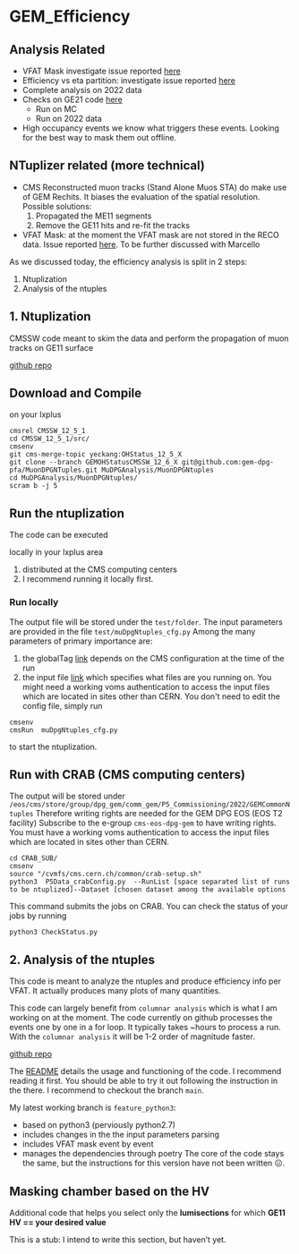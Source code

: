 # GEM_Efficiency
## Analysis Related
- VFAT Mask investigate issue reported [here](https://indico.cern.ch/event/1219126/contributions/5128191/attachments/2542791/4378236/FIvone_OpMeeting7Nov2022.pdf#page=12)
- Efficiency vs eta partition: investigate issue reported [here](https://indico.cern.ch/event/1213272/contributions/5150460/attachments/2556528/4406482/FIvone_32ndGEMWorkshop_GE11Efficiency.pdf#page=14)
- Complete analysis on 2022 data
- Checks on GE21 code [here](https://github.com/fraivone/PFA_Analyzer/tree/feature/GE21Only_and_python3)
  -  Run on MC
  - Run on 2022 data
- High occupancy events we know what triggers these events. Looking for the best way to mask them out offline.

## NTuplizer related (more technical)
- CMS Reconstructed muon tracks (Stand Alone Muos STA) do make use of GEM Rechits. It biases the evaluation of the spatial resolution. Possible solutions:
  1. Propagated the ME11 segments
  2. Remove the GE11 hits and re-fit the tracks
- VFAT Mask: at the moment the VFAT mask are not stored in the RECO data. Issue reported [here](https://indico.cern.ch/event/1213272/contributions/5150460/attachments/2556528/4406482/FIvone_32ndGEMWorkshop_GE11Efficiency.pdf#page=6). To be further discussed with Marcello

As we discussed today, the efficiency analysis is split in 2 steps:

1. Ntuplization
2. Analysis of the ntuples

## 1. Ntuplization
CMSSW code meant to skim the data and perform the propagation of muon tracks on GE11 surface

[github repo](https://github.com/gem-dpg-pfa/MuonDPGNTuples/tree/GEMOHStatusCMSSW_12_6_X)

## Download and Compile
on your lxplus

```
cmsrel CMSSW_12_5_1
cd CMSSW_12_5_1/src/ 
cmsenv
git cms-merge-topic yeckang:OHStatus_12_5_X
git clone --branch GEMOHStatusCMSSW_12_6_X git@github.com:gem-dpg-pfa/MuonDPGNTuples.git MuDPGAnalysis/MuonDPGNtuples
cd MuDPGAnalysis/MuonDPGNtuples/
scram b -j 5
```
## Run the ntuplization
The code can be executed 

locally in your lxplus area
1. distributed at the CMS computing centers
2. I recommend running it locally first.

### Run locally
The output file will be stored under the `test/folder`. 
The input parameters are provided in the file `test/muDpgNtuples_cfg.py`
Among the many parameters of primary importance are:

1. the globalTag [link](https://github.com/gem-dpg-pfa/MuonDPGNTuples/blob/21a2aa3921046fedcb1ed6943beb97960e471f5e/test/muDpgNtuples_cfg.py#L12) depends on the CMS configuration at the time of the run
2. the input file [link](https://github.com/gem-dpg-pfa/MuonDPGNTuples/blob/21a2aa3921046fedcb1ed6943beb97960e471f5e/test/muDpgNtuples_cfg.py#L93) which specifies what files are you running on. You might need a working voms authentication to access the input files which are located in sites other than CERN.
You don't need to edit the config file, simply run
```
cmsenv
cmsRun  muDpgNtuples_cfg.py
```
to start the ntuplization. 

## Run with CRAB (CMS computing centers)
The output will be stored under `/eos/cms/store/group/dpg_gem/comm_gem/P5_Commissioning/2022/GEMCommonNtuples`
Therefore writing rights are needed for the GEM DPG EOS (EOS T2 facility)
Subscribe to the e-group `cms-eos-dpg-gem` to have writing rights.
You must have a working voms authentication to access the input files which are located in sites other than CERN.

```
cd CRAB_SUB/
cmsenv
source "/cvmfs/cms.cern.ch/common/crab-setup.sh"
python3  P5Data_crabConfig.py  --RunList [space separated list of runs to be ntuplized]--Dataset [chosen dataset among the available options
```
This command submits the jobs on CRAB. You can check the status of your jobs by running
```
python3 CheckStatus.py
```

## 2. Analysis of the ntuples
This code is meant to analyze the ntuples and produce efficiency info per VFAT.
It actually produces many plots of many quantities. 

This code can largely benefit from `columnar analysis` which is what I am working on at the moment. 
The code currently on github processes the events one by one in a for loop. It typically takes ~hours to process a run.
With the `columnar analysis` it will be 1-2 order of magnitude faster. 

[github repo](https://github.com/fraivone/PFA_Analyzer/tree/main)

The [README](https://github.com/fraivone/PFA_Analyzer/tree/main#readme) details the usage and functioning of the code.
I recommend reading it first. You should be able to try it out following the instruction in the there.
I recommend to checkout the branch `main`.

My latest working branch is `feature_python3`:

- based on python3 (perviously python2.7)
- includes changes in the the input parameters parsing
- includes VFAT mask event by event
- manages the dependencies through poetry
The core of the code stays the same, but the instructions for this version have not been written :confounded:.

## Masking chamber based on the HV
Additional code that helps you select only the **lumisections** for which **GE11 HV == your desired value**

This is a stub: I intend to write this section, but haven’t yet.

